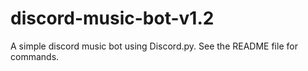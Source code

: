 # discord-music-bot-v1.2
A simple discord music bot using Discord.py. See the README file for commands.
